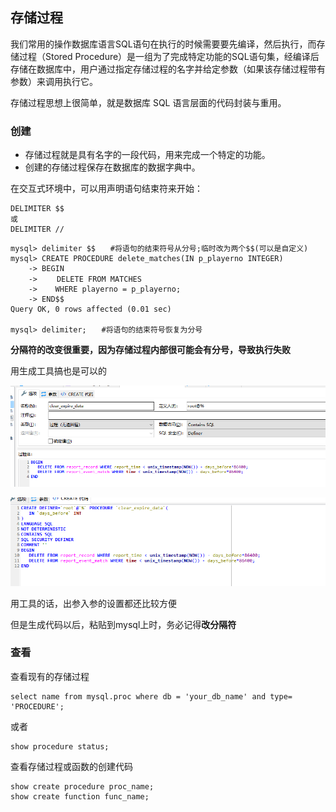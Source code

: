 ## 存储过程

我们常用的操作数据库语言SQL语句在执行的时候需要要先编译，然后执行，而存储过程（Stored Procedure）是一组为了完成特定功能的SQL语句集，经编译后存储在数据库中，用户通过指定存储过程的名字并给定参数（如果该存储过程带有参数）来调用执行它。


存储过程思想上很简单，就是数据库 SQL 语言层面的代码封装与重用。

### 创建

- 存储过程就是具有名字的一段代码，用来完成一个特定的功能。
- 创建的存储过程保存在数据库的数据字典中。

在交互式环境中，可以用声明语句结束符来开始：

```
DELIMITER $$
或
DELIMITER //
```

```
mysql> delimiter $$　　#将语句的结束符号从分号;临时改为两个$$(可以是自定义)
mysql> CREATE PROCEDURE delete_matches(IN p_playerno INTEGER)
    -> BEGIN
    -> 　　DELETE FROM MATCHES
    ->    WHERE playerno = p_playerno;
    -> END$$
Query OK, 0 rows affected (0.01 sec)
 
mysql> delimiter;　　#将语句的结束符号恢复为分号
```

**分隔符的改变很重要，因为存储过程内部很可能会有分号，导致执行失败**



用生成工具搞也是可以的

![1589971582187](image/1589971582187.png)



![1589971606882](image/1589971606882.png)

用工具的话，出参入参的设置都还比较方便



但是生成代码以后，粘贴到mysql上时，务必记得**改分隔符**

### 查看

查看现有的存储过程

```
select name from mysql.proc where db = 'your_db_name' and type= 'PROCEDURE';
```

或者

```
show procedure status;
```

查看存储过程或函数的创建代码

```
show create procedure proc_name;
show create function func_name;
```

